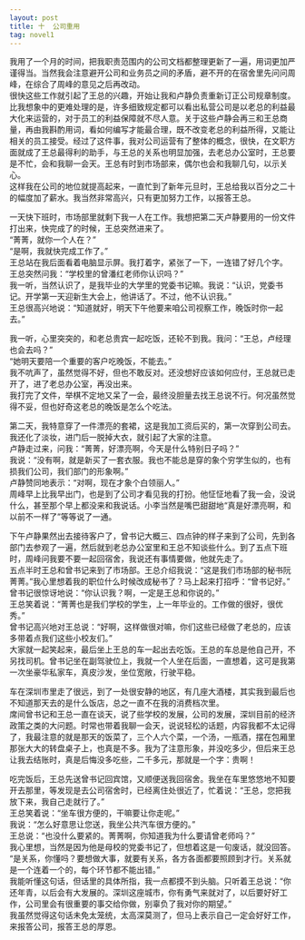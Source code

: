 ```yaml
---
layout: post
title: 十  公司重用
tag: novel1
---
```


我用了一个月的时间，把我职责范围内的公司文档都整理更新了一遍，用词更加严谨得当。当然我会注意避开公司和业务员之间的矛盾，避不开的在宿舍里先问问周峰，在综合了周峰的意见之后再改动。<br />
很快这些工作就引起了王总的兴趣，开始让我和卢静负责重新订正公司规章制度。比我想象中的更难处理的是，许多细致规定都可以看出私营公司是以老总的利益最大化来运营的，对于员工的利益保障就不尽人意。关于这些卢静会再三和王总商量，再由我斟酌用词，看如何编写才能最合理，既不改变老总的利益所得，又能让相关的员工接受。经过了这件事，我对公司运营有了整体的概念，很快，在文职方面就成了王总最得利的助手，与王总的关系也明显加强，去老总办公室时，王总要是不忙，会和我聊一会天。王总有时到市场部来，偶尔也会和我聊几句，以示关心。<br />
这样我在公司的地位就提高起来，一直忙到了新年元旦时，王总给我以百分之二十的幅度加了薪水。我当然非常高兴，只有更加努力工作，以报答王总。

一天快下班时，市场部里就剩下我一人在工作。我想把第二天卢静要用的一份文件打出来，快完成了的时候，王总突然进来了。<br />
“菁菁，就你一个人在？”<br />
“是啊，我就快完成工作了。”<br />
王总站在我后面看着电脑显示屏。我打着字，紧张了一下，一连错了好几个字。<br />
王总突然问我：“学校里的曾潘红老师你认识吗？”<br />
我一听，当然认识了，是我毕业的大学里的党委书记嘛。我说：“认识，党委书记。开学第一天迎新生大会上，他讲话了。不过，他不认识我。”<br />
王总很高兴地说：“知道就好，明天下午他要来咱公司视察工作，晚饭时你一起去。”

我一听，心里突突的，和老总贵宾一起吃饭，还轮不到我。我问：“王总，卢经理也会去吗？”<br />
“她明天要陪一个重要的客户吃晚饭，不能去。”<br />
我不吭声了，虽然觉得不好，但也不敢反对。还没想好应该如何应付，王总就已走开了，进了老总办公室，再没出来。<br />
我打完了文件，举棋不定地又呆了一会，最终没胆量去找王总说不行。何况虽然觉得不妥，但也好奇这老总的晚饭是怎么个吃法。

第二天，我特意穿了一件漂亮的套裙，这是我加工资后买的，第一次穿到公司去。我还化了淡妆，进门后一脱掉大衣，就引起了大家的注意。<br />
卢静走过来，问我：“菁菁，好漂亮啊，今天是什么特别日子吗？”<br />
我说：“没有啊，就是新买了一套衣服。我也不能总是穿的象个穷学生似的，也有损我们公司，我们部门的形象啊。”<br />
卢静赞同地表示：“对啊，现在才象个白领丽人。”<br />
周峰早上比我早出门，也是到了公司才看见我的打扮。他怔怔地看了我一会，没说什么，甚至那个早上都没来和我说话。小李当然是嘴巴甜甜地“真是好漂亮啊，和以前不一样了”等等说了一通。

下午卢静果然出去接待客户了，曾书记大概三、四点钟的样子来到了公司，先到各部门去参观了一遍，然后就到老总办公室里和王总不知谈些什么。到了五点下班时，周峰问我要不要一起回宿舍，我说还有事情要做，他就先走了。<br />
五点半时王总和曾书记来到了市场部。王总介绍我说：“这是我们市场部的秘书阮菁菁。”我心里想着我的职位什么时候改成秘书了？马上起来打招呼：“曾书记好。”<br />
曾书记很惊讶地说：“你认识我？啊，一定是王总和你说的。”<br />
王总笑着说：“菁菁也是我们学校的学生，上一年毕业的。工作做的很好，很优秀。”<br />
曾书记高兴地对王总说：“好啊，这样做很对嘛，你们这些已经做了老总的，应该多带着点我们这些小校友们。”<br />
大家就一起笑起来，最后坐上王总的车一起出去吃饭。王总的车总是他自己开，不另找司机。曾书记坐在副驾驶位上，我就一个人坐在后面，一直想着，这可是我第一次坐豪华私家车，真皮沙发，坐位宽敞，行驶平稳。

车在深圳市里走了很远，到了一处很安静的地区，有几座大酒楼，其实我到最后也不知道那天去的是什么饭店，总之一直不在我的消费档次里。<br />
席间曾书记和王总一直在谈天，说了些学校的发展，公司的发展，深圳目前的经济政策之类的大问题。时常也带着我聊一会天，说说轻松的话题，内容我都不太记得了，我最注意的就是那天的饭菜了，三个人六个菜，一个汤，一瓶酒，摆在包厢里那张大大的转盘桌子上，也真是不多。我为了注意形象，并没吃多少，但后来王总让我去结账时，真是后悔没多吃些，二千多元，那就是一个字：贵啊！

 吃完饭后，王总先送曾书记回宾馆，又顺便送我回宿舍。我坐在车里悠悠地不知要开去那里，等发现是去公司宿舍时，已经离住处很近了，忙着说：“王总，您把我放下来，我自己走就行了。”<br />
王总笑着说：“坐车很方便的，干嘛要让你走呢。”<br />
我说：“怎么好意思让您送，我坐公共汽车很方便的。”<br />
王总说：“也没什么要紧的。菁菁啊，你知道我为什么要请曾老师吗？”<br />
我心里想，当然是因为他是母校的党委书记了，但想着这是一句废话，就没回答。<br />
“是关系，你懂吗？要想做大事，就要有关系，各方各面都要照顾到才行。关系就是一个连着一个的，每个环节都不能出错。”<br />
我能听懂这句话，但话里的具体所指，我一点都摸不到头脑。只听着王总说：“你还年青，以后会有大发展的。深圳这座城市，你有勇气来就对了，以后要好好工作，公司里会有很重要的事交给你做，别辜负了我对你的期望。”<br />
我虽然觉得这句话未免太笼统，太高深莫测了，但马上表示自己一定会好好工作，来报答公司，报答王总的厚恩。